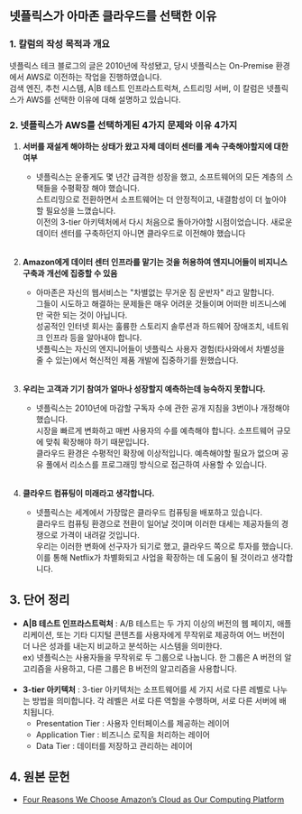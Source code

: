 
## 넷플릭스가 아마존 클라우드를 선택한 이유

### 1. 칼럼의 작성 목적과 개요

넷플릭스 테크 블로그의 글은 2010년에 작성됐고, 당시 넷플릭스는 On-Premise 환경에서 AWS로 이전하는 작업을 진행하였습니다.</br>
검색 엔진, 추천 시스템, A|B 테스트 인프라스트럭쳐, 스트리밍 서버,  이 칼럼은 넷플릭스가 AWS를 선택한 이유에 대해 설명하고 있습니다.


### 2. 넷플릭스가 AWS를 선택하게된 4가지 문제와  이유 4가지

1. **서버를 재설계 해야하는 상태가 왔고 자체 데이터 센터를 계속 구축해야할지에 대한 여부**
    - 넷플릭스는 운좋게도 몇 년간 급격한 성장을 했고, 소프트웨어의 모든 계층의 스택들을 수평확장 해야 했습니다.</br>
      스트리밍으로 전환하면서 소프트웨어는 더 안정적이고, 내결함성이 더 높아야할 필요성을 느꼈습니다. </br>
      이전의 3-tier 아키텍처에서 다시 처음으로 돌아가야할 시점이었습니다. 새로운 데이터 센터를 구축하던지 아니면 클라우드로 이전해야 했습니다
</br></br>
   
2. **Amazon에게 데이터 센터 인프라를 맡기는 것을 허용하여 엔지니어들이 비지니스 구축과 개선에 집중할 수 있음**
    - 아마존은 자신의 웹서비스는 "차별없는 무거운 짐 운반자" 라고 말합니다.</br>
      그들이 시도하고 해결하는 문제들은 매우 어려운 것들이며 어떠한 비즈니스에만 국한 되는 것이 아닙니다.</br>
      성공적인 인터넷 회사는 훌륭한 스토리지 솔루션과 하드웨어 장애조치, 네트워크 인프라 등을 알아내야 합니다.</br>
      넷플릭스는 자신의 엔지니어들이 넷플릭스 사용자 경험(타사와에서 차별성을 줄 수 있는)에서 혁신적인 제품 개발에 집중하기를 원했습니다.
</br></br>

3. **우리는 고객과 기기 참여가 얼마나 성장할지 예측하는데 능숙하지 못합니다.**
    - 넷플릭스는 2010년에 마감할 구독자 수에 관한 공개 지침을 3번이나 개정해야 했습니다.</br>
      시장을 빠르게 변화하고 매번 사용자의 수를 예측해야 합니다. 소프트웨어 규모에 맞춰 확장해야 하기 때문입니다.</br>
      클라우드 환경은 수평적인 확장에 이상적입니다. 예측해야할 필요가 없으며 공유 풀에서 리소스를 프로그래밍 방식으로 접근하여 사용할 수 있습니다.
</br></br>
      
4. **클라우드 컴퓨팅이 미래라고 생각합니다.**
    - 넷플릭스는 세계에서 가장많은 클라우드 컴퓨팅을 배포하고 있습니다.</br>
      클라우드 컴퓨팅 환경으로 전환이 일어날 것이며 이러한 대세는 제공자들의 경쟁으로 가격이 내려갈 것입니다.</br>
      우리는 이러한 변화에 선구자가 되기로 했고, 클라우드 쪽으로 투자를 했습니다.
      이를 통해 Netflix가 차별화되고 사업을 확장하는 데 도움이 될 것이라고 생각합니다.


## 3. 단어 정리

- **A|B 테스트 인프라스트럭처** : A/B 테스트는 두 가지 이상의 버전의 웹 페이지, 애플리케이션, 또는 기타 디지털 콘텐츠를 사용자에게 무작위로 제공하여 어느 버전이 더 나은 성과를 내는지 비교하고 분석하는 시스템을 의미한다.</br>
ex) 넷플릭스는 사용자들을 무작위로 두 그룹으로 나눕니다. 한 그룹은 A 버전의 알고리즘을 사용하고, 다른 그룹은 B 버전의 알고리즘을 사용합니다.
</br></br>
- **3-tier 아키텍처** : 3-tier 아키텍처는 소프트웨어를 세 가지 서로 다른 레벨로 나누는 방법을 의미합니다. 각 레벨은 서로 다른 역할을 수행하며, 서로 다른 서버에 배치됩니다. 
    - Presentation Tier : 사용자 인터페이스를 제공하는 레이어
    - Application Tier : 비즈니스 로직을 처리하는 레이어
    - Data Tier : 데이터를 저장하고 관리하는 레이어

## 4. 원본 문헌

- [Four Reasons We Choose Amazon’s Cloud as Our Computing Platform](https://netflixtechblog.com/four-reasons-we-choose-amazons-cloud-as-our-computing-platform-4aceb692afec)
